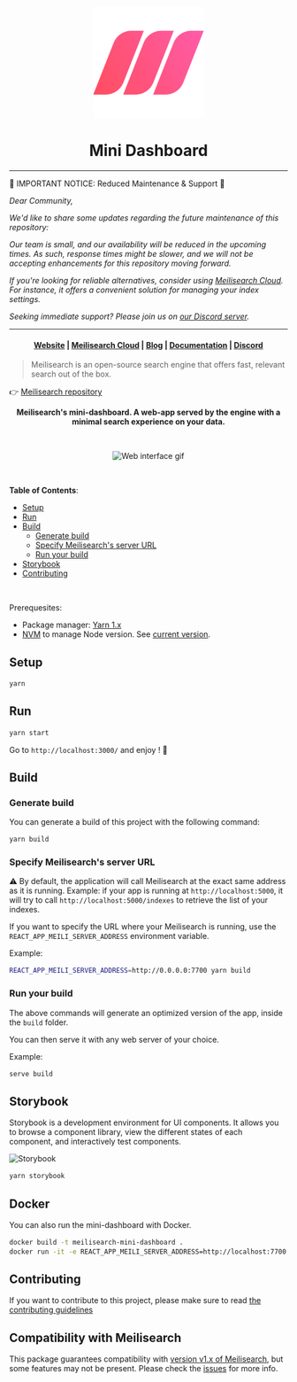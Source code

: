 <p align="center">
  <img src="https://raw.githubusercontent.com/meilisearch/integration-guides/main/assets/logos/logo.svg" alt="Meilisearch logo" width="200" height="200" />
</p>

<h1 align="center">Mini Dashboard</h1>

---

🚨 IMPORTANT NOTICE: Reduced Maintenance & Support 🚨

*Dear Community,*

*We'd like to share some updates regarding the future maintenance of this repository:*

*Our team is small, and our availability will be reduced in the upcoming times. As such, response times might be slower, and we will not be accepting enhancements for this repository moving forward.*

*If you're looking for reliable alternatives, consider using [Meilisearch Cloud](https://meilisearch.com/cloud?utm_campaign=oss&utm_source=github&utm_medium=minidashboard). For instance, it offers a convenient solution for managing your index settings.*

*Seeking immediate support? Please join us on [our Discord server](https://discord.meilisearch.com).*

---

<h4 align="center">
  <a href="https://www.meilisearch.com/?utm_campaign=oss&utm_source=github&utm_medium=minidashboard">Website</a> |
  <a href="https://www.meilisearch.com/cloud?utm_campaign=oss&utm_source=github&utm_medium=minidashboard">Meilisearch Cloud</a> |
  <a href="https://blog.meilisearch.com/?utm_campaign=oss&utm_source=github&utm_medium=minidashboard">Blog</a> |
  <a href="https://meilisearch.com/docs?utm_campaign=oss&utm_source=github&utm_medium=minidashboard">Documentation</a> |
  <a href="https://discord.meilisearch.com/?utm_campaign=oss&utm_source=github&utm_medium=minidashboard">Discord</a>
</h4>

> Meilisearch is an open-source search engine that offers fast, relevant search out of the box.

👉 [Meilisearch repository](https://github.com/meilisearch/meilisearch)

<p align="center" style="font-weight:bold;">Meilisearch's mini-dashboard. A web-app served by the engine with a minimal search experience on your data.</p>

<br/>
<p align="center">
  <img src="assets/trumen_quick_loop.gif" alt="Web interface gif" />
</p>
<br/>

**Table of Contents**:

- [Setup](#setup)
- [Run](#run)
- [Build](#build)
  - [Generate build](#generate-build)
  - [Specify Meilisearch's server URL](#specify-meilisearchs-server-url)
  - [Run your build](#run-your-build)
- [Storybook](#storybook)
- [Contributing](#contributing)

<br/>

Prerequesites:
- Package manager: [Yarn 1.x](https://classic.yarnpkg.com/en/docs)
- [NVM](https://github.com/nvm-sh/nvm) to manage Node version. See [current version](.nvmrc).

## Setup

```bash
yarn
```

## Run

```bash
yarn start
```

Go to `http://localhost:3000/` and enjoy ! 🎉

## Build

### Generate build

You can generate a build of this project with the following command:

```bash
yarn build
```

### Specify Meilisearch's server URL

⚠️ By default, the application will call Meilisearch at the exact same address as it is running.
Example: if your app is running at `http://localhost:5000`, it will try to call `http://localhost:5000/indexes` to retrieve the list of your indexes.

If you want to specify the URL where your Meilisearch is running, use the `REACT_APP_MEILI_SERVER_ADDRESS` environment variable.

Example:

```bash
REACT_APP_MEILI_SERVER_ADDRESS=http://0.0.0.0:7700 yarn build
```

### Run your build

The above commands will generate an optimized version of the app, inside the `build` folder.

You can then serve it with any web server of your choice.

Example:

```bash
serve build
```

## Storybook

Storybook is a development environment for UI components. It allows you to browse a component library, view the different states of each component, and interactively test components.

![Storybook](assets/storybook.png)

```bash
yarn storybook
```

## Docker

You can also run the mini-dashboard with Docker.

```bash
docker build -t meilisearch-mini-dashboard .
docker run -it -e REACT_APP_MEILI_SERVER_ADDRESS=http://localhost:7700 -p 3000:3000 meilisearch-mini-dashboard
```

## Contributing

If you want to contribute to this project, please make sure to read [the contributing guidelines](./CONTRIBUTING.md)

## Compatibility with Meilisearch

This package guarantees compatibility with [version v1.x of Meilisearch](https://github.com/meilisearch/meilisearch/releases/latest), but some features may not be present. Please check the [issues](https://github.com/meilisearch/mini-dashboard/issues?q=is%3Aissue+is%3Aopen+label%3A%22good+first+issue%22+label%3Aenhancement) for more info.
